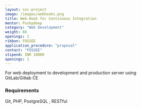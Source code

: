 ```yaml
---
layout: soc-project
image: /images/webhooks.png
title: Web-Hook for Continuous Integration
mentor: Pushpdeep
category: "Web Development"
weight: 66
openings: 1
ribbon: FOSSEE
application_procedure: "proposal"
contact: "FOSSEE"
stipend: INR 10000
openings: 1
---
```


For web deployment to development and production server using GitLab/Gitlab CE

<!--break-->

### Requirements
Git, PHP, PostgreSQL , RESTful